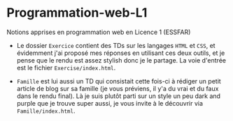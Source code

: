 # Programmation-web-L1
Notions apprises en programmation web en Licence 1 (ESSFAR)

- Le dossier `Exercice` contient des TDs sur les langages `HTML` et `CSS`, et évidemment j'ai proposé mes réponses en utilisant ces deux outils, et je pense que le rendu est assez stylish donc je le partage. La voie d'entrée est le fichier `Exercise/index.html`.

- `Famille` est lui aussi un TD qui consistait cette fois-ci à rédiger un petit article de blog sur sa famille (je vous préviens, il y'a du vrai et du faux dans le rendu final). Là je suis plutôt parti sur un style un peu dark and purple que je trouve super aussi, je vous invite à le découvrir via `Famille/index.html`.

